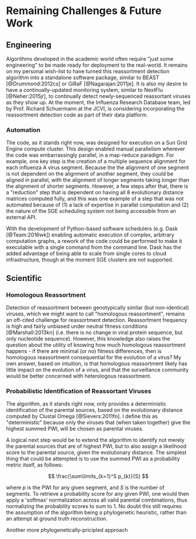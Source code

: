 # Remaining Challenges & Future Work

## Engineering

Algorithms developed in the academic world often require "just some engineering" to be made ready for deployment to the real-world. It remains on my personal wish-list to have turned this reassortment detection algorithm into a standalone software package, similar to BEAST [@Drummond:2012cs] or GiRaF [@Nagarajan:2011je]. It is also my desire to have a continually-updated monitoring system, similar to NextFlu [@Neher:2015jr], to continually detect newly-sequenced reassortant viruses as they show up. At the moment, the Influenza Research Database team, led by Prof. Richard Schuermann at the JCVI, is considering incorporating the reassortment detection code as part of their data platform.

### Automation

The code, as it stands right now, was designed for execution on a Sun Grid Engine compute cluster. This design enabled manual parallelism wherever the code was embarrassingly parallel, in a map-reduce paradigm. For example, one key step is the creation of a multiple sequence alignment for each influenza A virus segment. Because the the alignment of one segment is not dependent on the alignment of another segment, they could be aligned in parallel, with the alignment of longer segments taking longer than the alignment of shorter segments. However, a few steps after that, there is a "reduction" step that is dependent on having all 8 evolutionary distance matrices computed fully, and this was one example of a step that was not automated because of (1) a lack of expertise in parallel computation and (2) the nature of the SGE scheduling system not being accessible from an external API.

With the development of Python-based software schedulers (e.g. Dask [@Team:2016wk]) enabling automatic execution of complex, arbitrary computation graphs, a rework of the code could be performed to make it executable with a single command from the command line. Dask has the added advantage of being able to scale from single cores to cloud infrastructure, though at the moment SGE clusters are not supported.

## Scientific

### Homologous Reassortment

Detection of reassortment between genotypically similar (but non-identical) viruses, which we might want to call "homologous reassortment", remains an oft-cited challenge for reassortment detection. Reassortment frequency is high and fairly unbiased under neutral fitness conditions [@Marshall:2013kn] (i.e. there is no change in viral protein sequence, but only nucleotide sequence). However, this knowledge also raises the question about the utility of knowing how much homologous reassortment happens - if there are minimal (or no) fitness differences, then is homologous reassortment consequential for the evolution of a virus? My own answer, based on intuition, is that homologous reassortment likely has little impact on the evolution of a virus, and that the surveillance community would be better concerned with heterologous reassortment.

### Probabilistic Identification of Reassortant Viruses

The algorithm, as it stands right now, only provides a deterministic identification of the parental sources, based on the evolutionary distance computed by Clustal Omega [@Sievers:2011fn]. I define this as "deterministic" because only the viruses that (when taken together) give the highest summed PWI, will be chosen as parental viruses.

A logical next step would be to extend the algorithm to identify not merely the parental sources that are of highest PWI, but to also assign a likelihood score to the parental source, given the evolutionary distance. The simplest thing that could be attempted is to use the summed PWI as a probability metric itself, as follows:

$$ \frac{\sum\limits_{k=1}^S p_{k}}{S} $$

where $p$ is the PWI for any given segment, and $S$ is the number of segments. To retrieve a probability score for any given PWI, one would then apply a 'softmax' normalization across all valid parental combinations, thus normalizing the probability scores to sum to 1. No doubt this still requires the assumption of the algorithm being a phylogenetic heuristic, rather than an attempt at ground truth reconstruction.

Another more phylogenetically-pricipled approach

